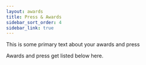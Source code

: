 ```yaml
---
layout: awards
title: Press & Awards
sidebar_sort_order: 4
sidebar_link: true
---
```


This is some primary text about your awards and press

Awards and press get listed below here.
